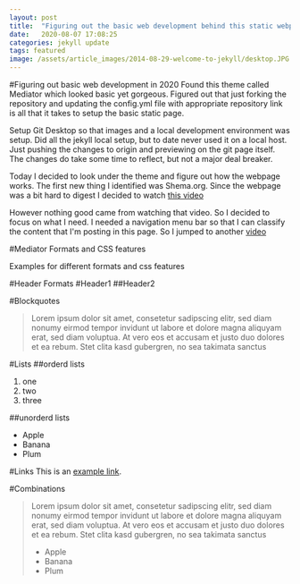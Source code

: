 ```yaml
---
layout: post
title:  "Figuring out the basic web development behind this static webpage"
date:   2020-08-07 17:08:25
categories: jekyll update
tags: featured
image: /assets/article_images/2014-08-29-welcome-to-jekyll/desktop.JPG
---
```

#Figuring out basic web development in 2020
Found this theme called Mediator which looked basic yet gorgeous. Figured out that just forking the repository and updating the config.yml file with appropriate repository link is all that it takes to setup the basic static page.

Setup Git Desktop so that images and a local development environment was setup. Did all the jekyll local setup, but to date never used it on a local host. Just pushing the changes to origin and previewing on the git page itself. The changes do take some time to reflect, but not a major deal breaker.

Today I decided to look under the theme and figure out how the webpage works. The first new thing I identified was Shema.org. Since the webpage was a bit hard to digest I decided to watch <a href="https://www.youtube.com/watch?v=xQeRA-Ojq5c"> this video</a>

However nothing good came from watching that video.
So I decided to focus on what I need. I needed a navigation menu bar so that I can classify the content that I'm posting in this page. So I jumped to another <a href="https://youtu.be/35lZBO3XeDQ"> video</a>



#Mediator Formats and CSS features

Examples for different formats and css features

#Header Formats
#Header1
##Header2

#Blockquotes
>Lorem ipsum dolor sit amet, consetetur sadipscing elitr, sed diam nonumy eirmod tempor invidunt ut labore et dolore magna aliquyam erat, sed diam voluptua. At vero eos et accusam et justo duo dolores et ea rebum. Stet clita kasd gubergren, no sea takimata sanctus

#Lists
##orderd lists
1. one
2. two
3. three

##unorderd lists
- Apple
- Banana
- Plum

#Links
This is an [example link](http://example.com/ "With a Title").

#Combinations
>Lorem ipsum dolor sit amet, consetetur sadipscing elitr, sed diam nonumy eirmod tempor invidunt ut labore et dolore magna aliquyam erat, sed diam voluptua. At vero eos et accusam et justo duo dolores et ea rebum. Stet clita kasd gubergren, no sea takimata sanctus
>
> - Apple
> - Banana
> - Plum
